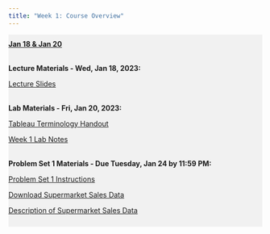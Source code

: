 ```yaml
---
title: "Week 1: Course Overview"
---
```


<div style="background-color:rgba(0, 0, 0, 0.0470588); text-align:left; vertical-align: middle; padding:10px 0;">
<b><u>Jan 18 & Jan 20</u></b> <br> <br>

<b>Lecture Materials - Wed, Jan 18, 2023:</b> <br>

<a  href="/unit_00/lecture_00_week_01.html" target="_blank">Lecture Slides</a> <br> <br>

<b>Lab Materials - Fri, Jan 20, 2023:</b> <br>

<a  href="/unit_00/handout_00_week_01.html" target="_blank">Tableau Terminology Handout</a> <br>

<a  href="/unit_00/lab_00_week_01.html" target="_blank">Week 1 Lab Notes</a> <br> <br>

<b>Problem Set 1 Materials - Due Tuesday, Jan 24 by 11:59 PM:</b> <br>

<a  href="/unit_00/ps1.html" target="_blank">Problem Set 1 Instructions</a> <br>

<a  href="/unit_00/inputs/supermarket_sales.csv" download>Download Supermarket Sales Data</a>

<a  href="/unit_00/inputs/supermarketdata_describe.html" download>Description of Supermarket Sales Data</a>

</div>

